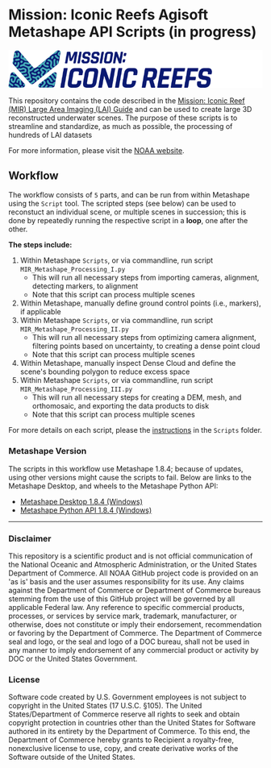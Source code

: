 # Mission: Iconic Reefs Agisoft Metashape API Scripts  (in progress)

<p align="center">
  <img src="./Figures/MIR_Logo.png" alt="MIR_Logo">
</p>
  
This repository contains the code described in the [Mission: Iconic Reef (MIR) Large Area Imaging (LAI) Guide]() and can be used to create large 3D reconstructed underwater scenes. The purpose of these scripts is to streamline and standardize, as much as possible, the processing of hundreds of LAI datasets

For more information, please visit the [NOAA website](https://www.fisheries.noaa.gov/southeast/habitat-conservation/restoring-seven-iconic-reefs-mission-recover-coral-reefs-florida-keys). 

## Workflow 

The workflow consists of `5` parts, and can be run from within Metashape using the `Script` tool. The scripted steps (see below) can be used to reconstuct an individual scene, or multiple scenes in succession; this is done by repeatedly running the respective script in a **loop**, one after the other.  

**The steps include:**  
1. Within Metashape `Scripts`, or via commandline, run script `MIR_Metashape_Processing_I.py`
   - This will run all necessary steps from importing cameras, alignment, detecting markers, to alignment
   - Note that this script can process multiple scenes
2. Within Metashape, manually define ground control points (i.e., markers), if applicable
3. Within Metashape `Scripts`, or via commandline, run script `MIR_Metashape_Processing_II.py`
    - This will run all necessary steps from optimizing camera alignment, filtering points based on uncertainty, to creating a dense point cloud
   - Note that this script can process multiple scenes
5. Within Metashape, manually inspect Dense Cloud and define the scene's bounding polygon to reduce excess space
6. Within Metashape `Scripts`, or via commandline, run script `MIR_Metashape_Processing_III.py`
    - This will run all necessary steps for creating a DEM, mesh, and orthomosaic, and exporting the data products to disk
   - Note that this script can process multiple scenes
  
For more details on each script, please the [instructions](./Scripts/README.md) in the `Scripts` folder.

### Metashape Version

The scripts in this workflow use Metashape 1.8.4; because of updates, using other versions might cause the scripts to fail.
Below are links to the Metashape Desktop, and wheels to the Metashape Python API:
- [Metashape Desktop 1.8.4 (Windows)](https://s3-eu-west-1.amazonaws.com/download.agisoft.com/metashape-pro_1_8_4_x64.msi)
- [Metashape Python API 1.8.4 (Windows)](https://github.com/Jordan-Pierce/MIR-Metashape-Scripts/blob/main/Packages/Metashape-1.8.4-cp35.cp36.cp37.cp38-none-win_amd64.whl)

---

### Disclaimer

This repository is a scientific product and is not official communication of the National Oceanic and Atmospheric Administration, or the United States Department of Commerce. All NOAA GitHub project code is provided on an 'as is' basis and the user assumes responsibility for its use. Any claims against the Department of Commerce or Department of Commerce bureaus stemming from the use of this GitHub project will be governed by all applicable Federal law. Any reference to specific commercial products, processes, or services by service mark, trademark, manufacturer, or otherwise, does not constitute or imply their endorsement, recommendation or favoring by the Department of Commerce. The Department of Commerce seal and logo, or the seal and logo of a DOC bureau, shall not be used in any manner to imply endorsement of any commercial product or activity by DOC or the United States Government.


### License 

Software code created by U.S. Government employees is not subject to copyright in the United States (17 U.S.C. §105). The United States/Department of Commerce reserve all rights to seek and obtain copyright protection in countries other than the United States for Software authored in its entirety by the Department of Commerce. To this end, the Department of Commerce hereby grants to Recipient a royalty-free, nonexclusive license to use, copy, and create derivative works of the Software outside of the United States.